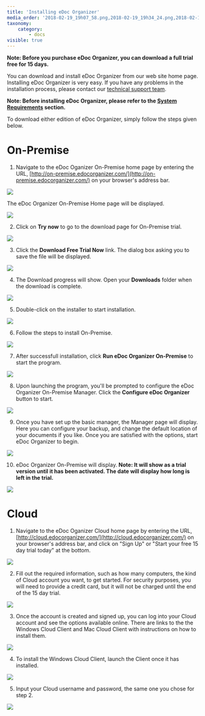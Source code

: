 ```yaml
---
title: 'Installing eDoc Organizer'
media_order: '2018-02-19_19h07_58.png,2018-02-19_19h34_24.png,2018-02-19_19h46_17.png,2018-02-19_19h56_02.png,2018-02-19_20h01_44.png,2018-02-19_20h20_25.png,2018-02-19_20h31_32.png,2018-02-19_20h43_07.png,2018-02-19_20h52_38.png,2018-02-19_21h08_48.png,2018-02-19_21h15_23.png,2018-02-20_13h52_40.png'
taxonomy:
    category:
        - docs
visible: true
---
```


**Note: Before you purchase eDoc Organizer, you can download a full trial free for 15 days.**
 
You can download and install eDoc Organizer from our web site home page. Installing eDoc Organizer is very easy. If you have any problems in the installation process, please contact our [technical support team](mailto:support@edocllc.com).
 
**Note: Before installing eDoc Organizer, please refer to the [System Requirements](http://edocorganizer-help.azurewebsites.net/overview/system-requirements) section.**
 
To download either edition of eDoc Organizer, simply follow the steps given below.

# On-Premise
 
1. Navigate to the eDoc Oganizer On-Premise home page by entering the URL, [http://on-premise.edocorganizer.com/](http://on-premise.edocorganizer.com/) on your browser's address bar.

![](2018-02-19_19h07_58.png)

The eDoc Organizer On-Premise Home page will be displayed.

![](2018-02-19_19h34_24.png)

2. Click on **Try now** to go to the download page for On-Premise trial. 

![](2018-02-19_19h46_17.png)

3. Click the **Download Free Trial Now** link. The dialog box asking you to save the file will be displayed.

![](2018-02-19_19h56_02.png)

4. The Download progress will show. Open your **Downloads** folder when the download is complete.

![](2018-02-19_20h01_44.png)

5. Double-click on the installer to start installation.

![](2018-02-19_20h20_25.png)

6. Follow the steps to install On-Premise.

![](2018-02-19_20h31_32.png)

7. After successfull installation, click **Run eDoc Organizer On-Premise** to start the program.

![](2018-02-19_20h43_07.png)

8. Upon launching the program, you'll be prompted to configure the eDoc Organizer On-Premise Manager. Click the **Configure eDoc Organizer** button to start.

![](2018-02-19_20h52_38.png)

9. Once you have set up the basic manager, the Manager page will display. Here you can configure your backup, and change the default location of your documents if you like. Once you are satisfied with the options, start eDoc Organizer to begin.

![](2018-02-19_21h08_48.png)

10. eDoc Organizer On-Premise will display. **Note: It will show as a trial version until it has been activated. The date will display how long is left in the trial.**

![](2018-02-19_21h15_23.png)

# Cloud

1. Navigate to the eDoc Oganizer Cloud home page by entering the URL, [http://cloud.edocorganizer.com/](http://cloud.edocorganizer.com/) on your browser's address bar, and click on "Sign Up" or "Start your free 15 day trial today" at the bottom. 

![](2018-02-20_13h52_40.png)

2. Fill out the required information, such as how many computers, the kind of Cloud account you want, to get started. For security purposes, you will need to provide a credit card, but it will not be charged until the end of the 15 day trial.

![](2018-02-20_14h02_14.png)

3. Once the account is created and signed up, you can log into your Cloud account and see the options available online. There are links to the the Windows Cloud Client and Mac Cloud Client with instructions on how to install them.

![](2018-02-20_15h19_41.png)

4. To install the Windows Cloud Client, launch the Client once it has installed.

![](2018-02-20_20h34_01.png)

5. Input your Cloud username and password, the same one you chose for step 2.

![](2018-02-20_20h36_36.png)